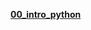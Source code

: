 [**00_intro_python**](https://colab.research.google.com/drive/1hIz6bgci1U1vRiuqF9BNclSLsD3cSmPS#scrollTo=yH2opTm7SQLX)
